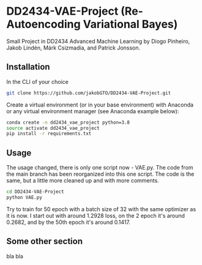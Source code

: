 # DD2434-VAE-Project (Re-Autoencoding Variational Bayes)

Small Project in DD2434 Advanced Machine Learning by Diogo Pinheiro, Jakob Lindén, Márk Csizmadia, and Patrick Jonsson.

## Installation

In the CLI of your choice

```bash
git clone https://github.com/jakobGTO/DD2434-VAE-Project.git
```

Create a virtual environment (or in your base environment) with Anaconda or any virtual environment manager (see Anaconda example below): 

```bash
conda create -n dd2434_vae_project python=3.8
source activate dd2434_vae_project
pip install -r requirements.txt
```

## Usage

The usage changed, there is only one script now - VAE.py. The code from the main branch has been reorganized into this one script. The code is the same, but a little more cleaned up and with more comments.

```bash
cd DD2434-VAE-Project
python VAE.py
```

Try to train for 50 epoch with a batch size of 32 with the same optimizer as it is now. I start out with around 1.2928 loss, on the 2 epoch it's around 0.2682, and by the 50th epoch it's around 0.1417.

## Some other section

bla bla

